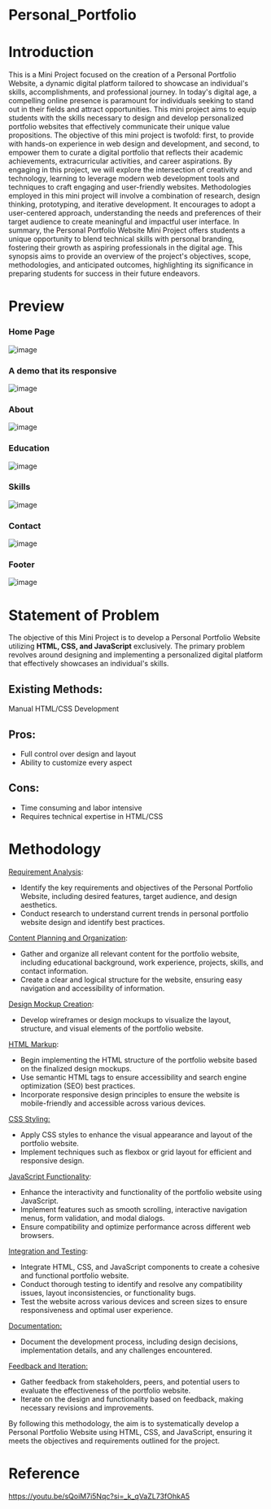 # Personal_Portfolio
# Introduction
This is a Mini Project focused on the creation of a Personal Portfolio Website, a dynamic digital platform tailored to showcase an individual's skills, accomplishments, and professional journey. In today's digital age, a compelling online presence is paramount for individuals seeking to stand out in their fields and attract opportunities. This mini project aims to equip students with the skills necessary to design and develop personalized portfolio websites that effectively communicate their unique value propositions.
The objective of this mini project is twofold: first, to provide with hands-on experience in web design and development, and second, to empower them to curate a digital portfolio that reflects their academic achievements, extracurricular activities, and career aspirations. By engaging in this project, we will explore the intersection of creativity and technology, learning to leverage modern web development tools and techniques to craft engaging and user-friendly websites.
Methodologies employed in this mini project will involve a combination of research, design thinking, prototyping, and iterative development. It encourages to adopt a user-centered approach, understanding the needs and preferences of their target audience to create meaningful and impactful user interface.
In summary, the Personal Portfolio Website Mini Project offers students a unique opportunity to blend technical skills with personal branding, fostering their growth as aspiring professionals in the digital age. This synopsis aims to provide an overview of the project's objectives, scope, methodologies, and anticipated outcomes, highlighting its significance in preparing students for success in their future endeavors.

# Preview
### Home Page
![image](https://github.com/AvNiVaTs/Personal_Portfolio/assets/120127135/2ef3e731-b225-4611-9a75-573023b6c317)

### A demo that its responsive
![image](https://github.com/AvNiVaTs/Personal_Portfolio/assets/120127135/9deec250-b18f-465f-aac7-00ccdf97fe6d)

### About
![image](https://github.com/AvNiVaTs/Personal_Portfolio/assets/120127135/1d065310-7aaf-4606-b72f-7c87b2eb2d27)

### Education
![image](https://github.com/AvNiVaTs/Personal_Portfolio/assets/120127135/fd1e32b4-a38f-42a3-8716-84ac3a07d771)

### Skills
![image](https://github.com/AvNiVaTs/Personal_Portfolio/assets/120127135/87a618d1-f2b9-4545-9885-180f7d2d9478)

### Contact
![image](https://github.com/AvNiVaTs/Personal_Portfolio/assets/120127135/b38db5aa-453a-4d7b-a29b-d834d8a270c3)

### Footer
![image](https://github.com/AvNiVaTs/Personal_Portfolio/assets/120127135/059e8130-cfba-48df-a62e-870d4c773bcf)

# Statement of Problem
The objective of this Mini Project is to develop a Personal Portfolio Website utilizing **HTML, CSS, and JavaScript** exclusively. The primary problem revolves around designing and implementing a personalized digital platform that effectively showcases an individual's skills.
## Existing Methods:
Manual HTML/CSS Development
## Pros:
* Full control over design and layout
* Ability to customize every aspect
## Cons:
* Time consuming and labor intensive
* Requires technical expertise in HTML/CSS

# Methodology
<ins>Requirement Analysis</ins>:
- Identify the key requirements and objectives of the Personal Portfolio Website, including desired features, target audience, and design aesthetics.
- Conduct research to understand current trends in personal portfolio website design and identify best practices.

<ins>Content Planning and Organization</ins>:
- Gather and organize all relevant content for the portfolio website, including educational background, work experience, projects, skills, and contact information.
- Create a clear and logical structure for the website, ensuring easy navigation and accessibility of information.

<ins>Design Mockup Creation</ins>:
- Develop wireframes or design mockups to visualize the layout, structure, and visual elements of the portfolio website.

<ins>HTML Markup</ins>:
- Begin implementing the HTML structure of the portfolio website based on the finalized design mockups.
- Use semantic HTML tags to ensure accessibility and search engine optimization (SEO) best practices.
- Incorporate responsive design principles to ensure the website is mobile-friendly and accessible across various devices.

<ins>CSS Styling<ins>:
- Apply CSS styles to enhance the visual appearance and layout of the portfolio website.
- Implement techniques such as flexbox or grid layout for efficient and responsive design.

<ins>JavaScript Functionality</ins>:
- Enhance the interactivity and functionality of the portfolio website using JavaScript.
- Implement features such as smooth scrolling, interactive navigation menus, form validation, and modal dialogs.
- Ensure compatibility and optimize performance across different web browsers.

<ins>Integration and Testing</ins>:
- Integrate HTML, CSS, and JavaScript components to create a cohesive and functional portfolio website.
- Conduct thorough testing to identify and resolve any compatibility issues, layout inconsistencies, or functionality bugs.
- Test the website across various devices and screen sizes to ensure responsiveness and optimal user experience.

<ins>Documentation<ins>:
- Document the development process, including design decisions, implementation details, and any challenges encountered.

<ins>Feedback and Iteration<ins>:
- Gather feedback from stakeholders, peers, and potential users to evaluate the effectiveness of the portfolio website.
- Iterate on the design and functionality based on feedback, making necessary revisions and improvements.

By following this methodology, the aim is to systematically develop a Personal Portfolio Website using HTML, CSS, and JavaScript, ensuring it meets the objectives and requirements outlined for the project.

# Reference
https://youtu.be/sQoiM7i5Nqc?si=_k_qVaZL73fOhkA5
